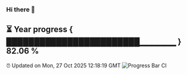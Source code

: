 ### Hi there 👋
⏳ Year progress { ████████████████████████▁▁▁▁▁▁ } 82.06 %
---
⏰ Updated on Mon, 27 Oct 2025 12:18:19 GMT
![Progress Bar CI](https://github.com/Moyi321/Moyi321/workflows/Progress%20Bar%20CI/badge.svg)
